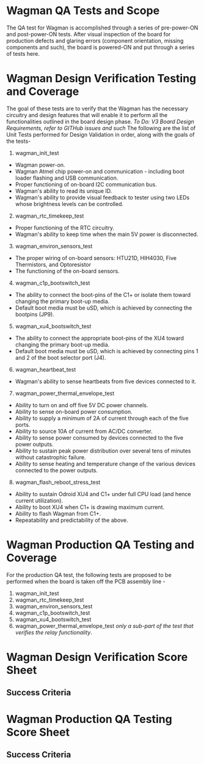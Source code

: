 
# Wagman QA Tests and Scope

The QA test for Wagman is accomplished through a series of pre-power-ON and post-power-ON tests. After 
visual inspection of the board for production defects and glaring errors (component orientation, missing 
components and such), the board is powered-ON and put through a series of tests here.

# Wagman Design Verification Testing and Coverage

The goal of these tests are to verify that the Wagman has the necessary circuitry and design features that 
will enable it to perform all the functionalities outlined in the board design phase. 
*To Do: V3 Board Design Requirements, refer to GITHub issues and such*
The following are the list of Unit Tests performed for Design Validation in order, along with the 
goals of the tests- </br>

1.  wagman_init_test 
  - Wagman power-on.
  - Wagman Atmel chip power-on and communication - including boot loader flashing and USB communication.
  - Proper functioning of on-board I2C communication bus.
  - Wagman's ability to read its unique ID.
  - Wagman's ability to provide visual feedback to tester using two LEDs whose brightness levels can be controlled.

2.  wagman_rtc_timekeep_test
  - Proper functioning of the RTC circuitry.
  - Wagman's ability to keep time when the main 5V power is disconnected.

3.  wagman_environ_sensors_test
  - The proper wiring of on-board sensors: HTU21D, HIH4030, Five Thermistors, and Optoresistor
  - The functioning of the on-board sensors.

4.  wagman_c1p_bootswitch_test
  - The ability to connect the boot-pins of the C1+ or isolate them toward changing the primary boot-up media. 
  - Default boot media must be uSD, which is achieved by connecting the bootpins (JP9). 

5.  wagman_xu4_bootswitch_test
  - The ability to connect the appropriate boot-pins of the XU4 toward changing the primary boot-up media.
  - Default boot media must be uSD, which is achieved by connecting pins 1 and 2 of the boot selector port (J4). 

6.  wagman_heartbeat_test
  -  Wagman's ability to sense heartbeats from five devices connected to it. 

7.  wagman_power_thermal_envelope_test
  - Ability to turn on and off five 5V DC power channels.
  - Ability to sense on-board power consumption.
  - Ability to supply a minimum of 2A of current through each of the five ports.
  - Ability to source 10A of current from AC/DC converter.
  - Ability to sense power consumed by devices connected to the five power outputs.
  - Ability to sustain peak power distribution over several tens of minutes without catastrophic failure.
  - Ability to sense heating and temperature change of the various devices connected to the power outputs.

8.  wagman_flash_reboot_stress_test
  - Ability to sustain Odroid XU4 and C1+ under full CPU load (and hence current utilization).
  - Ability to boot XU4 when C1+ is drawing maximum current.
  - Ability to flash Wagman from C1+.
  - Repeatability and predictability of the above.

# Wagman Production QA Testing and Coverage

For the production QA test, the following tests are proposed to be performed when the board is 
taken off the PCB assembly line -</br>

1.  wagman_init_test 
2.  wagman_rtc_timekeep_test
3.  wagman_environ_sensors_test
4.  wagman_c1p_bootswitch_test
5.  wagman_xu4_bootswitch_test
6.  wagman_power_thermal_envelope_test *only a sub-part of the test that verifies the relay functionality*.

# Wagman Design Verification Score Sheet

## Success Criteria

# Wagman Production QA Testing Score Sheet

## Success Criteria
